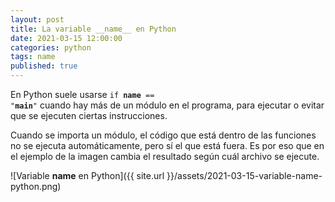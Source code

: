 ```yaml
---
layout: post
title: La variable __name__ en Python
date: 2021-03-15 12:00:00
categories: python
tags: name
published: true
---
```


En Python suele usarse <code>if __name__ == "__main__"</code> cuando hay más de un módulo en el programa, para ejecutar o evitar que se ejecuten ciertas instrucciones.

Cuando se importa un módulo, el código que está dentro de las funciones no se ejecuta automáticamente, pero sí el que está fuera. Es por eso que en el ejemplo de la imagen cambia el resultado según cuál archivo se ejecute.


![Variable __name__ en Python]({{ site.url }}/assets/2021-03-15-variable-name-python.png)

